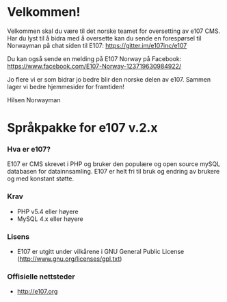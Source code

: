 # Velkommen!

Velkommen skal du være til det norske teamet for oversetting av e107 CMS.
Har du lyst til å bidra med å oversette kan du sende en forespørsel
til Norwayman på chat siden til E107:  https://gitter.im/e107inc/e107

Du kan også sende en melding på E107 Norway på Facebook:
https://www.facebook.com/E107-Norway-123719630984922/

Jo flere vi er som bidrar jo bedre blir den norske delen av e107.
Sammen lager vi bedre hjemmesider for framtiden!

Hilsen
Norwayman


# Språkpakke for e107 v.2.x

### Hva er e107?

E107 er CMS skrevet i PHP og bruker den populære og open source mySQL databasen for datainnsamling.
E107 er helt fri til bruk og endring av brukere og med konstant støtte.

### Krav

* PHP v5.4 eller høyere
* MySQL 4.x eller høyere

### Lisens

* E107 er utgitt under vilkårene i GNU General Public License (http://www.gnu.org/licenses/gpl.txt)

### Offisielle nettsteder

* http://e107.org
